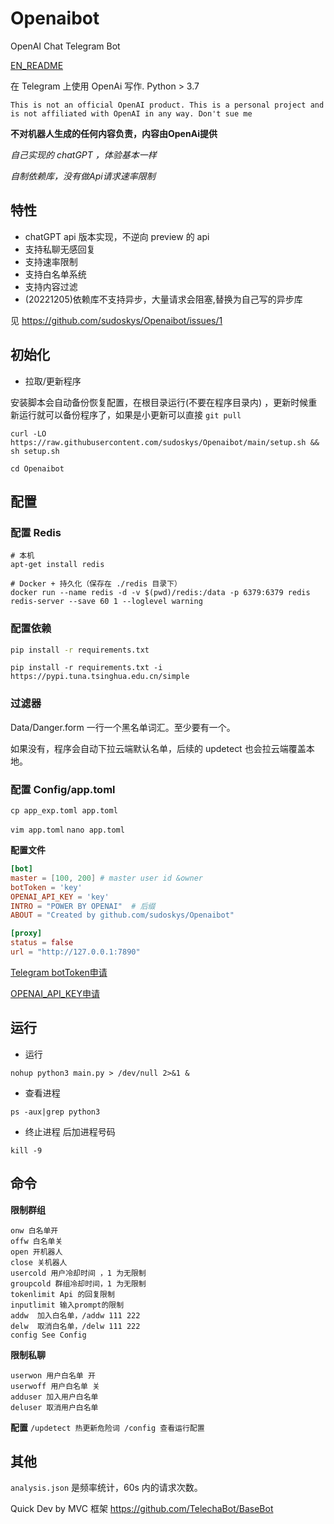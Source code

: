 # Openaibot

OpenAI Chat Telegram Bot

[EN_README](https://github.com/sudoskys/Openaibot/blob/main/README.EN.md)

在 Telegram 上使用 OpenAi 写作. Python > 3.7

```
This is not an official OpenAI product. This is a personal project and is not affiliated with OpenAI in any way. Don't sue me
```

**不对机器人生成的任何内容负责，内容由OpenAi提供**

*自己实现的 chatGPT ，体验基本一样*

*自制依赖库，没有做Api请求速率限制*

## 特性

* chatGPT api 版本实现，不逆向 preview 的 api
* 支持私聊无感回复
* 支持速率限制
* 支持白名单系统
* 支持内容过滤
* (20221205)依赖库不支持异步，大量请求会阻塞,替换为自己写的异步库

见 https://github.com/sudoskys/Openaibot/issues/1

## 初始化

* 拉取/更新程序

安装脚本会自动备份恢复配置，在根目录运行(不要在程序目录内)
，更新时候重新运行就可以备份程序了，如果是小更新可以直接 ``git pull``

```shell
curl -LO https://raw.githubusercontent.com/sudoskys/Openaibot/main/setup.sh && sh setup.sh
```

`cd Openaibot`

## 配置

### 配置 Redis

```shell
# 本机
apt-get install redis

# Docker + 持久化（保存在 ./redis 目录下）
docker run --name redis -d -v $(pwd)/redis:/data -p 6379:6379 redis redis-server --save 60 1 --loglevel warning
```

### 配置依赖

```bash
pip install -r requirements.txt
```

`pip install -r requirements.txt -i https://pypi.tuna.tsinghua.edu.cn/simple`

### 过滤器

Data/Danger.form 一行一个黑名单词汇。至少要有一个。

如果没有，程序会自动下拉云端默认名单，后续的 updetect 也会拉云端覆盖本地。

### 配置 Config/app.toml

`cp app_exp.toml app.toml`

`vim app.toml`
`nano app.toml`

**配置文件**

```toml
[bot]
master = [100, 200] # master user id &owner
botToken = 'key'
OPENAI_API_KEY = 'key'
INTRO = "POWER BY OPENAI"  # 后缀
ABOUT = "Created by github.com/sudoskys/Openaibot"

[proxy]
status = false
url = "http://127.0.0.1:7890"
```

[Telegram botToken申请](https://t.me/BotFather)

[OPENAI_API_KEY申请](https://beta.openai.com/account/api-keys)

## 运行

* 运行

```shell
nohup python3 main.py > /dev/null 2>&1 & 
```

* 查看进程

```shell
ps -aux|grep python3
```

* 终止进程
  后加进程号码

```shell
kill -9  
```

## 命令

**限制群组**

```
onw 白名单开
offw 白名单关
open 开机器人
close 关机器人
usercold 用户冷却时间 ，1 为无限制
groupcold 群组冷却时间，1 为无限制
tokenlimit Api 的回复限制
inputlimit 输入prompt的限制
addw  加入白名单，/addw 111 222
delw  取消白名单，/delw 111 222
config See Config
```

**限制私聊**

```
userwon 用户白名单 开
userwoff 用户白名单 关
adduser 加入用户白名单
deluser 取消用户白名单
```

**配置**
``
/updetect 热更新危险词
/config 查看运行配置
``

## 其他

``analysis.json`` 是频率统计，60s 内的请求次数。

Quick Dev by MVC 框架 https://github.com/TelechaBot/BaseBot

